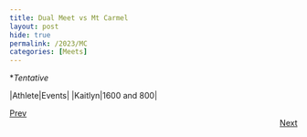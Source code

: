 ```yaml
---
title: Dual Meet vs Mt Carmel
layout: post
hide: true
permalink: /2023/MC
categories: [Meets]
---
```


**Tentative*

|Athlete|Events|
|Kaitlyn|1600 and 800|

<div style="text-align: left"> <a href="{{site.baseurl}}/2023/FS">Prev</a></div> 
<div style="text-align: right"> <a href="{{site.baseurl}}/2023/PLF">Next</a></div>